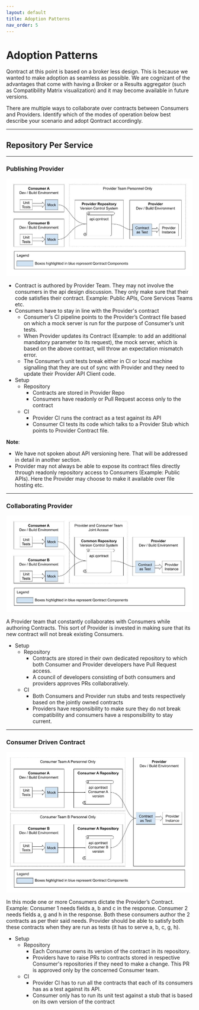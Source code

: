 ```yaml
---
layout: default
title: Adoption Patterns
nav_order: 5
---
```

# Adoption Patterns

Qontract at this point is based on a broker less design. This is because we wanted to make adoption as seamless as possible.
We are cognizant of the advantages that come with having a Broker or a Results aggregator (such as Compatibility Matrix visualization) and it may become available in future versions.

There are multiple ways to collaborate over contracts between Consumers and Providers.
Identify which of the modes of operation below best describe your scenario and adopt Qontract accordingly.

---

## Repository Per Service

---

### Publishing Provider

![](/images/publishing_provider.jpg)

* Contract is authored by Provider Team. They may not involve the consumers in the api design discussion. They only make sure that their code satisfies their contract. Example: Public APIs, Core Services Teams etc.
* Consumers have to stay in line with the Provider's contract
  * Consumer’s CI pipeline points to the Provider’s Contract file based on which a mock server is run for the purpose of Consumer’s unit tests.
  * When Provider updates its Contract (Example: to add an additional mandatory parameter to its request), the mock server, which is based on the above contract, will throw an expectation mismatch error.
  * The Consumer’s unit tests break either in CI or local machine signalling that they are out of sync with Provider and they need to update their Provider API Client code.
* Setup
  * Repository
    * Contracts are stored in Provider Repo
    * Consumers have readonly or Pull Request access only to the contract
  * CI
    * Provider CI runs the contract as a test against its API
    * Consumer CI tests its code which talks to a Provider Stub which points to Provider Contract file.

**Note**:
* We have not spoken about API versioning here. That will be addressed in detail in another section.
* Provider may not always be able to expose its contract files directly through readonly repository access to Consumers (Example: Public APIs). Here the Provider may choose to make it available over file hosting etc.

---

### Collaborating Provider

![](/images/collaborating_provider.jpg)

A Provider team that constantly collaborates with Consumers while authoring Contracts. This sort of Provider is invested in making sure that its new contract will not break existing Consumers.
* Setup
  * Repository
    * Contracts are stored in their own dedicated repository to which both Consumer and Provider developers have Pull Request access.
    * A council of developers consisting of both consumers and providers approves PRs collaboratively.
  * CI
    * Both Consumers and Provider run stubs and tests respectively based on the jointly owned contracts
    * Providers have responsibility to make sure they do not break compatibility and consumers have a responsibility to stay current.

---

### Consumer Driven Contract

![](/images/consumer_driven_contract.jpg)

In this mode one or more Consumers dictate the Provider’s Contract. Example: Consumer 1 needs fields a, b and c in the response. Consumer 2 needs fields a, g and h in the response.
Both these consumers author the 2 contracts as per their said needs. Provider should be able to satisfy both these contracts when they are run as tests (it has to serve a, b, c, g, h).
* Setup
  * Repository
    * Each Consumer owns its version of the contract in its repository.
    * Providers have to raise PRs to contracts stored in respective Consumer's repositories if they need to make a change. This PR is approved only by the concerned Consumer team.
  * CI
    * Provider CI has to run all the contracts that each of its consumers has as a test against its API.
    * Consumer only has to run its unit test against a stub that is based on its own version of the contract

